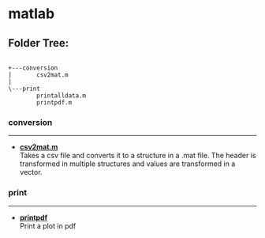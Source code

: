 # matlab
## Folder Tree:
```

+---conversion
|       csv2mat.m
|       
\---print
        printalldata.m
        printpdf.m

```
### conversion
---
- **[csv2mat.m](conversion/csv2mat.m)**  
Takes a csv file and converts it to a structure in a .mat file. The header is transformed in multiple structures and values are transformed in a vector.

### print
---
- **[printpdf](print/printpdf)**  
Print a plot in pdf
